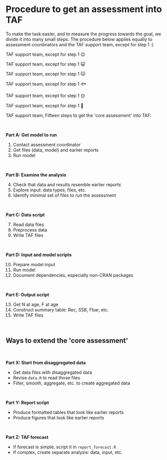 # Procedure to get an assessment into TAF

To make the task easier, and to measure the progress towards the goal, we divide
it into many small steps. The procedure below applies equally to assessment
coordinators and the TAF support team, except for step 1 :)

TAF support team, except for step 1 :wink:

TAF support team, except for step 1 :smiley_cat:

TAF support team, except for step 1 :cat:

TAF support team, except for step 1 :fish:

TAF support team, except for step 1 :sun_with_face:

TAF support team, except for step 1 :balloon:

TAF support team, Fifteen steps to get the 'core assessment' into TAF:

<br>

**Part A: Get model to run**

1. Contact assessment coordinator
2. Get files (data, model) and earlier reports
3. Run model

<br>

**Part B: Examine the analysis**

4. Check that data and results resemble earlier reports
5. Explore input: data types, files, etc.
6. Identify minimal set of files to run the assessment

<br>

**Part C: Data script**

7. Read data files
8. Preprocess data
9. Write TAF files

<br>

**Part D: Input and model scripts**

10. Prepare model input
11. Run model
12. Document dependencies, especially non-CRAN packages

<br>

**Part E: Output script**

13. Get N at age, F at age
14. Construct summary table: Rec, SSB, Fbar, etc.
15. Write TAF files

<br>

## Ways to extend the 'core assessment'

<br>

**Part X: Start from disaggregated data**

- Get data files with disaggregated data
- Revise `data.R` to read those files
- Filter, smooth, aggregate, etc. to create aggregated data

<br>

**Part Y: Report script**

- Produce formatted tables that look like earlier reports
- Produce figures that look like earlier reports

<br>

**Part Z: TAF forecast**

- If forecast is simple, script it in `report_forecast.R`
- If complex, create separate analysis: data, input, etc.
